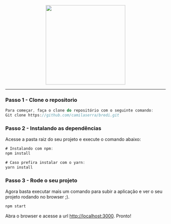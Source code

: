 
<p align="center">
  <a href="https://www.bredi.com.br">
    <img width="250" src="https://github.com/camilaserra/search/blob/main/favicon.png?raw=true">
  </a>
</p>

---

### Passo 1 - Clone o repositorio

```cs
Para começar, faça o clone do repositório com o seguinte comando:
Git clone https://github.com/camilaserra/bredi.git
```

### Passo 2 - Instalando as dependências 

Acesse a pasta raiz do seu projeto e execute o comando abaixo:

```cs
# Instalando com npm:
npm install
```
```cs
# Caso prefira instalar com o yarn:
yarn install
```  
    
### Passo 3 - Rode o seu projeto

Agora basta executar mais um comando para subir a aplicação e ver o seu projeto rodando no browser ;).

```cs
npm start
```

Abra o browser e acesse a url [http://localhost:3000](http://localhost:3000/). Pronto!
